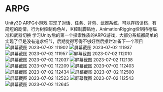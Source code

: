# ARPG
Unity3D ARPG小游戏 实现了对话、任务、背包、武器系统，可以存档读档，有简短的剧情，行为树控制角色AI，IK控制脚贴地，AnimationRigging控制持枪瞄准和武器切换
学习Unity后的第一个探索性质的ARPG游戏，大部分系统都简单的实现了但是没有追求细节，后期觉得写得不够好然后摆烂准备下一个项目
![屏幕截图 2023-07-02 111902](https://github.com/grayleafy/ARPG/assets/86156654/bc54363b-0958-41c8-aee2-fd3bb89769c0)
![屏幕截图 2023-07-02 111937](https://github.com/grayleafy/ARPG/assets/86156654/02d94dd1-95a8-4c65-a641-7f7a996d8880)
![屏幕截图 2023-07-02 111957](https://github.com/grayleafy/ARPG/assets/86156654/52ba46dd-a562-41ee-b83f-f523463c48ef)
![屏幕截图 2023-07-02 112010](https://github.com/grayleafy/ARPG/assets/86156654/5c235c48-3b29-4670-b21f-22aa22249f87)
![屏幕截图 2023-07-02 112037](https://github.com/grayleafy/ARPG/assets/86156654/76a3d39c-5b3f-474a-a181-dbfb824f3439)
![屏幕截图 2023-07-02 112138](https://github.com/grayleafy/ARPG/assets/86156654/cb473b23-ddcf-42e6-92ef-d857e1a39b87)
![屏幕截图 2023-07-02 112209](https://github.com/grayleafy/ARPG/assets/86156654/c68a1a7a-83f2-4a4d-b9c0-e52544175be3)
![屏幕截图 2023-07-02 112403](https://github.com/grayleafy/ARPG/assets/86156654/177de95f-b6cd-401c-aeb4-852879ab7f37)
![屏幕截图 2023-07-02 112434](https://github.com/grayleafy/ARPG/assets/86156654/c8d41b04-e480-4625-a85a-e924e5ec5494)
![屏幕截图 2023-07-02 112500](https://github.com/grayleafy/ARPG/assets/86156654/0c8e4e26-423c-411a-95d1-2112163879fd)
![屏幕截图 2023-07-02 112523](https://github.com/grayleafy/ARPG/assets/86156654/09879107-66b3-4d00-b805-562a8e9adcf4)
![屏幕截图 2023-07-02 112543](https://github.com/grayleafy/ARPG/assets/86156654/e94f70d7-bd9a-4f2f-b686-0be8101d880a)
![屏幕截图 2023-07-02 112645](https://github.com/grayleafy/ARPG/assets/86156654/e002e651-799d-45b8-826c-03b5cc46c772)
